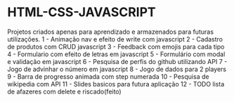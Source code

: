 # HTML-CSS-JAVASCRIPT
Projetos criados apenas para aprendizado e armazenados para futuras utilizações.
1 - Animação nav e efeito de write com javascript
2 - Cadastro de produtos com CRUD javascript
3 - Feedback com emojis para cada tipo 
4 - Formulario com efeito de letras em javascript
5 - Formulário com modal e validação em javascript
6 - Pesquisa de perfis do github utilizando API
7 - Jogo de advinhar o número em javascript
8 - Jogo de dados para 2 players
9 - Barra de progresso animada com step numerada
10 - Pesquisa de wikipedia com API 
11 - Slides basicos para futura aplicação
12 - TODO lista de afazeres com delete e riscado(feito)
